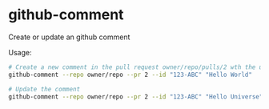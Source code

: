 # github-comment

Create or update an github comment

Usage: 
```bash
# Create a new comment in the pull request owner/repo/pulls/2 wth the unique id 123-ABC
github-comment --repo owner/repo --pr 2 --id "123-ABC" "Hello World"

# Update the comment
github-comment --repo owner/repo --pr 2 --id "123-ABC" "Hello Universe"

```


